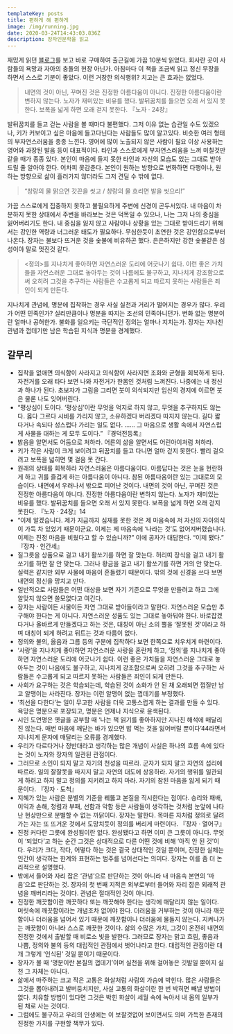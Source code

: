 ```yaml
---
templateKey: posts
title: 편하게 해 편하게
image: /img/running.jpg
date: 2020-03-24T14:43:03.836Z
description: 장자인문학을 읽고
---
```

재밌게 읽던 [블로그](https://brunch.co.kr/@devbro/58)를 보고 바로 구매하여 출근길에 가끔 10분씩 읽었다. 회사란 곳이 사람들의 욕망과 자아의 충돌의 현장 아닌가. 아침마다 이 책을 조금씩 읽고 정신 무장을 하면서 스스로 기분이 좋았다. 이런 거창한 의식행위? 치고는 큰 효과는 없었다.



> 내면의 것이 아닌, 꾸며진 것은 진정한 아름다움이 아니다. 진정한 아름다움이란 변하지 않는다. 노자가 재미있는 비유를 했다. 발뒤꿈치를 들으면 오래 서 있지 못한다. 보폭을 넓게 하면 오래 걷지 못한다. 『노자 · 24장』

발뒤꿈치를 들고 걷는 사람을 볼 때마다 불편했다. 그저 이유 없는 습관일 수도 있겠으나, 키가 커보이고 싶은 마음에 들고다닌다는 사람들도 많이 알고있다. 비슷한 여러 형태의 부자연스러움을 종종 느낀다. 영어에 많이 노출되지 않은 사람이 필요 이상 사용하는 영어와 과장된 발음 등이 대표적이다. 타인과 스스로에게 부자연스러움을 느껴 미칠것만 같을 때가 종종 있다. 본인이 마음에 들지 못한 타인과 자신의 모습도 있는 그대로 받아 드릴 줄 알아야 한다. 어차피 못감춘다. 본인이 원하는 방향으로 변화하면 다행이나, 원하는 방향으로 삶이 흘러가지 않더라도 그저 견딜 수 밖에 없다.



> “창랑의 물 맑으면 갓끈을 씻고 / 창랑의 물 흐리면 발을 씻으리!”

가끔 스스로에게 집중하지 못하고 불필요하게 주변에 신경이 곤두서있다. 내 마음이 차분하지 못한 상태에서 주변을 바라보는 것은 덕목일 수 있으나, 나는 그저 나의 중심을 잃어버리기도 한다. 내 중심을 잃지 않고 사람이나 상황을 있는 그대로 받아드리기 위해서는 강인한 역량과 너그러운 태도가 필요하다. 무심한듯이 초연한 것은 강인함으로부터 나온다. 장자는 불보다 뜨거운 것을 숯불에 비유하곤 했다. 은은하지만 강한 숯불같은 심성이야 말로 멋진것 같다.



> <정의>를 지나치게 좋아하면 자연스러운 도리에 어긋나기 쉽다. 이런 좋은 가치들을 자연스러운 그대로 놓아두는 것이 나름에도 불구하고, 지나치게 강조함으로써 오히려 그것을 추구하는 사람들은 수고롭게 되고 따르지 못하는 사람들은 죄인이 되게 만든다.

지나치게 관념에, 명분에 집착하는 경우 사실 실천과 거리가 멀어지는 경우가 많다. 우리가 어떤 민족인가? 실리만큼이나 명분을 따지는 조선의 민족아니던가. 변화 없는 명분이란 얼마나 공허한가. 불화를 일으키는 극단적인 정의는 얼마나 지치는가. 장자는 지나친 관념과 껍데기만 남은 학습된 지식과 명분을 경계했다.

## 갈무리

* 집착을 없애면 의식함이 사라지고 의식함이 사라지면 조화와 균형을 회복하게 된다. 자전거를 오래 타다 보면 나와 자전거가 한몸인 것처럼 느껴진다. 나중에는 내 정신과 하나가 된다. 초보자가 그림을 그리면 붓이 의식되지만 입신의 경지에 이르면 붓은 물론 나도 잊어버린다.
* “평상심이 도이다. ‘평상심’이란 무엇을 억지로 하지 않고, 무엇을 추구하지도 않는다. 옳다 그르다 시비를 가리지 않고, 소유하겠다 버리겠다 따지지 않는다. 길다 짧다거나 속되다 성스럽다 가리는 일도 없다. …… 그 마음으로 생활 속에서 자연스럽게 사물을 대하는 게 모두 도이다.” 『경덕전등록』
* 밝음을 알면서도 어둠으로 처하라. 어른의 삶을 알면서도 어린아이처럼 처하라.
* 키가 작은 사람이 크게 보이려고 뒤꿈치를 들고 다니면 얼마 걷지 못한다. 빨리 걸으려고 보폭을 넓히면 몇 걸음 못 간다.
* 원래의 상태를 회복하라 자연스러움은 아름다움이다. 아름답다는 것은 눈을 현란하게 하고 귀를 즐겁게 하는 아름다움이 아니다. 참된 아름다움이란 있는 그대로의 모습이다. 내면에서 우러나서 밖으로 피어난 것이다. 내면의 것이 아닌, 꾸며진 것은 진정한 아름다움이 아니다. 진정한 아름다움이란 변하지 않는다. 노자가 재미있는 비유를 했다. 발뒤꿈치를 들으면 오래 서 있지 못한다. 보폭을 넓게 하면 오래 걷지 못한다. 『노자 · 24장』14
* “이제 알겠습니다. 제가 지금까지 심재를 못한 것은 제 마음속에 저 자신의 자아의식이 가득 차 있었기 때문이군요. 이제는 제 마음속에 ‘나라는 것’도 없어져버렸습니다. 이제는 진정 마음을 비웠다고 할 수 있습니까?” 이에 공자가 대답한다. “이제 됐다.” 『장자 · 인간세』
* 질그릇을 상품으로 걸고 내기 활쏘기를 하면 잘 맞는다. 허리띠 장식을 걸고 내기 활쏘기를 하면 잘 안 맞는다. 그러나 황금을 걸고 내기 활쏘기를 하면 거의 안 맞는다. 실력은 같지만 외부 사물에 마음이 흔들렸기 때문이다. 밖의 것에 신경을 쓰다 보면 내면의 정신을 망치고 만다.
* 일반적으로 사람들은 어떤 대상을 보면 자기 기준으로 무엇을 만들려고 하고 그에 알맞지 않으면 쓸모없다고 여긴다.
* 장자는 사람이든 사물이든 자연 그대로 받아들이라고 말한다. 자연스러운 모습만 추구해야 한다는 게 아니다. 자연스러운 성품도 있는 그대로 놓아둬야 한다. 바로잡겠다거나 올바르게 만들겠다고 하는 것은, 대칭이 아닌 소의 뿔을 ‘잘못된 것’이라고 하며 대칭이 되게 하려고 뒤트는 것과 다름이 없다.
* 정의와 불의, 옳음과 그름 등의 구분에 집착하다 보면 한쪽으로 치우치게 마련이다.
* ‘사랑’을 지나치게 좋아하면 자연스러운 사랑을 혼란케 하고, ‘정의’를 지나치게 좋아하면 자연스러운 도리에 어긋나기 쉽다. 이런 좋은 가치들을 자연스러운 그대로 놓아두는 것이 나음에도 불구하고, 지나치게 강조함으로써 오히려 그것을 추구하는 사람들은 수고롭게 되고 따르지 못하는 사람들은 죄인이 되게 만든다.
* 사회가 요구하는 것은 학습되는데, 학습된 것이 소화가 안 된 채 오래되면 껍질만 남고 알맹이는 사라진다. 장자는 이런 알맹이 없는 껍데기를 부정했다.
* ‘최선을 다한다’는 일이 무고한 사람을 더욱 고통스럽게 하는 결과를 만들 수 있다. 욕망은 명분으로 포장되고, 명분은 언제나 지식으로 윤색된다.
* 시인 도연명은 옛글을 공부할 때 ‘나는 책 읽기를 좋아하지만 지나친 해석에 매달리진 않는다. 매번 마음에 깨닫는 바가 있으면 밥 먹는 것을 잃어버릴 뿐이다’44라면서 지나치게 문자에 매달리는 오류를 경계했다.
* 우리가 다르다거나 정반대라고 생각하는 많은 개념이 사실은 하나의 흐름 속에 있다는 것이 노자와 장자의 일관된 관점이다.
* 그러므로 소인이 되지 말고 자기의 천성을 따르라. 군자가 되지 말고 자연의 섭리에 따르라. 일의 잘잘못을 따지지 말고 자연의 대도에 상응하라. 자기의 행위를 일관되게 하려고 하지 말고 정의를 지키려고 하지 마라. 자기의 참된 마음을 잃게 되기 때문이다. 『장자 · 도척』
* 지혜가 있는 사람은 분별의 기준을 꿰뚫고 본질을 직시한다는 점이다. 승리와 패배, 이익과 손해, 청렴과 부패, 선함과 악함 등은 사람들이 생각하는 것처럼 눈앞에 나타난 현상만으로 분별할 수 없는 까닭이다. 장자는 말한다. 목마른 자처럼 정의로 달려가는 자는 또 뜨거운 것에서 도망치듯이 정의를 버리게 마련이다. 『장자 · 열어구』
* 진정 커다란 그릇에 완성됨이란 없다. 완성됐다고 하면 이미 큰 그릇이 아니다. 무엇이 ‘되었다’고 하는 순간 그것은 상대적으로 다른 어떤 것에 비해 ‘아직 안 된 것’이다. 우리가 크다, 작다, 어떻다 하는 것은 결국 상대적인 것일 뿐이며, 진정한 실체는 인간이 생각하는 한계와 표현하는 범주를 넘어선다는 의미다. 장자는 이를 좀 더 논리적으로 설명했다.
* 밖에서 들어와 자리 잡은 ‘관념’으로 판단하는 것이 아니라 내 마음속 본연의 ‘마음’으로 판단하는 것. 장자의 첫 번째 지적은 외부로부터 들어와 자리 잡은 외래적 관념을 깨버리라는 것이다. 관념은 절대적인 것이 아니다.
* 진정한 깨끗함이란 깨끗하다 또는 깨끗해야 한다는 생각에 매달리지 않는 일이다. 머릿속에 깨끗함이라는 개념조차 없어야 한다. 더러움을 거부하는 것이 아니라 깨끗함이나 더러움을 넘어서 있기 때문에 깨끗함이나 더러움에 물들지 않는다. 지켜나가는 깨끗함이 아니라 스스로 깨끗한 것이다. 삶의 수많은 가치, 그것이 온전히 내면의 진정한 것에서 출발할 때 비로소 빛을 발한다. 그러므로 장자는 맑고 흐림, 좋음과 나쁨, 정의와 불의 등의 대립적인 관점에서 벗어나라고 한다. 대립적인 관점이란 대개 그렇게 ‘인식된’ 것일 뿐이기 때문이다.
* 장자가 볼 때 ‘명분이란 본질의 껍데기’이며 실천을 위해 걸어놓은 깃발일 뿐이지 실천 그 자체는 아니다.
* 삶에서 마주하는 크고 작은 고통은 화살처럼 사람의 가슴에 박힌다. 많은 사람들은 그것을 뽑아내려고 발버둥치지만, 사실 고통의 화살이란 한 번 박히면 빼낼 방법이 없다. 치유할 방법이 있다면 그것은 박힌 화살이 세월 속에 녹아서 내 몸의 일부가 된 채로 사는 것이다.
* 그럼에도 불구하고 우리의 인생에는 이 보잘것없어 보이면서도 의미 가득한 존재의 진정한 가치를 구현할 책무가 있다.
